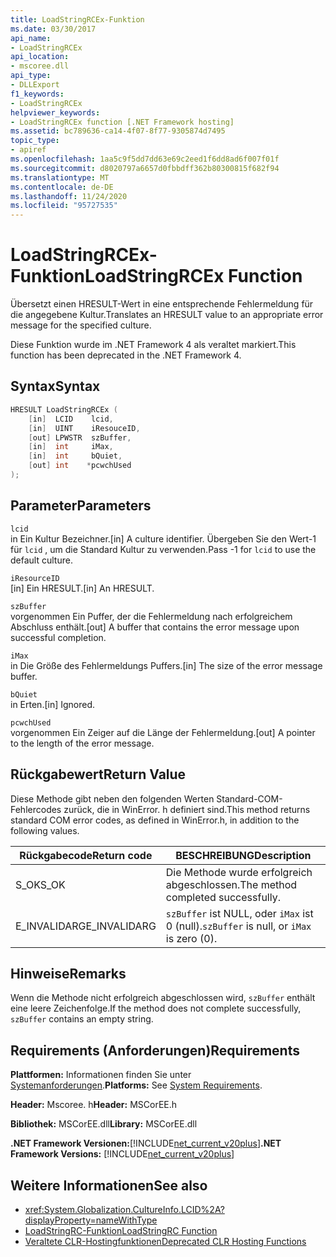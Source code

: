 ```yaml
---
title: LoadStringRCEx-Funktion
ms.date: 03/30/2017
api_name:
- LoadStringRCEx
api_location:
- mscoree.dll
api_type:
- DLLExport
f1_keywords:
- LoadStringRCEx
helpviewer_keywords:
- LoadStringRCEx function [.NET Framework hosting]
ms.assetid: bc789636-ca14-4f07-8f77-9305874d7495
topic_type:
- apiref
ms.openlocfilehash: 1aa5c9f5dd7dd63e69c2eed1f6dd8ad6f007f01f
ms.sourcegitcommit: d8020797a6657d0fbbdff362b80300815f682f94
ms.translationtype: MT
ms.contentlocale: de-DE
ms.lasthandoff: 11/24/2020
ms.locfileid: "95727535"
---
```

# <a name="loadstringrcex-function"></a><span data-ttu-id="7267e-102">LoadStringRCEx-Funktion</span><span class="sxs-lookup"><span data-stu-id="7267e-102">LoadStringRCEx Function</span></span>

<span data-ttu-id="7267e-103">Übersetzt einen HRESULT-Wert in eine entsprechende Fehlermeldung für die angegebene Kultur.</span><span class="sxs-lookup"><span data-stu-id="7267e-103">Translates an HRESULT value to an appropriate error message for the specified culture.</span></span>  
  
 <span data-ttu-id="7267e-104">Diese Funktion wurde im .NET Framework 4 als veraltet markiert.</span><span class="sxs-lookup"><span data-stu-id="7267e-104">This function has been deprecated in the .NET Framework 4.</span></span>  
  
## <a name="syntax"></a><span data-ttu-id="7267e-105">Syntax</span><span class="sxs-lookup"><span data-stu-id="7267e-105">Syntax</span></span>  
  
```cpp  
HRESULT LoadStringRCEx (  
    [in]  LCID    lcid,
    [in]  UINT    iResouceID,
    [out] LPWSTR  szBuffer,
    [in]  int     iMax,
    [in]  int     bQuiet,
    [out] int    *pcwchUsed  
);  
```  
  
## <a name="parameters"></a><span data-ttu-id="7267e-106">Parameter</span><span class="sxs-lookup"><span data-stu-id="7267e-106">Parameters</span></span>  

 `lcid`  
 <span data-ttu-id="7267e-107">in Ein Kultur Bezeichner.</span><span class="sxs-lookup"><span data-stu-id="7267e-107">[in] A culture identifier.</span></span> <span data-ttu-id="7267e-108">Übergeben Sie den Wert-1 für `lcid` , um die Standard Kultur zu verwenden.</span><span class="sxs-lookup"><span data-stu-id="7267e-108">Pass -1 for `lcid` to use the default culture.</span></span>  
  
 `iResourceID`  
 <span data-ttu-id="7267e-109">[in] Ein HRESULT.</span><span class="sxs-lookup"><span data-stu-id="7267e-109">[in] An HRESULT.</span></span>  
  
 `szBuffer`  
 <span data-ttu-id="7267e-110">vorgenommen Ein Puffer, der die Fehlermeldung nach erfolgreichem Abschluss enthält.</span><span class="sxs-lookup"><span data-stu-id="7267e-110">[out] A buffer that contains the error message upon successful completion.</span></span>  
  
 `iMax`  
 <span data-ttu-id="7267e-111">in Die Größe des Fehlermeldungs Puffers.</span><span class="sxs-lookup"><span data-stu-id="7267e-111">[in] The size of the error message buffer.</span></span>  
  
 `bQuiet`  
 <span data-ttu-id="7267e-112">in Erten.</span><span class="sxs-lookup"><span data-stu-id="7267e-112">[in] Ignored.</span></span>  
  
 `pcwchUsed`  
 <span data-ttu-id="7267e-113">vorgenommen Ein Zeiger auf die Länge der Fehlermeldung.</span><span class="sxs-lookup"><span data-stu-id="7267e-113">[out] A pointer to the length of the error message.</span></span>  
  
## <a name="return-value"></a><span data-ttu-id="7267e-114">Rückgabewert</span><span class="sxs-lookup"><span data-stu-id="7267e-114">Return Value</span></span>  

 <span data-ttu-id="7267e-115">Diese Methode gibt neben den folgenden Werten Standard-COM-Fehlercodes zurück, die in WinError. h definiert sind.</span><span class="sxs-lookup"><span data-stu-id="7267e-115">This method returns standard COM error codes, as defined in WinError.h, in addition to the following values.</span></span>  
  
|<span data-ttu-id="7267e-116">Rückgabecode</span><span class="sxs-lookup"><span data-stu-id="7267e-116">Return code</span></span>|<span data-ttu-id="7267e-117">BESCHREIBUNG</span><span class="sxs-lookup"><span data-stu-id="7267e-117">Description</span></span>|  
|-----------------|-----------------|  
|<span data-ttu-id="7267e-118">S_OK</span><span class="sxs-lookup"><span data-stu-id="7267e-118">S_OK</span></span>|<span data-ttu-id="7267e-119">Die Methode wurde erfolgreich abgeschlossen.</span><span class="sxs-lookup"><span data-stu-id="7267e-119">The method completed successfully.</span></span>|  
|<span data-ttu-id="7267e-120">E_INVALIDARG</span><span class="sxs-lookup"><span data-stu-id="7267e-120">E_INVALIDARG</span></span>|<span data-ttu-id="7267e-121">`szBuffer` ist NULL, oder `iMax` ist 0 (null).</span><span class="sxs-lookup"><span data-stu-id="7267e-121">`szBuffer` is null, or `iMax` is zero (0).</span></span>|  
  
## <a name="remarks"></a><span data-ttu-id="7267e-122">Hinweise</span><span class="sxs-lookup"><span data-stu-id="7267e-122">Remarks</span></span>  

 <span data-ttu-id="7267e-123">Wenn die Methode nicht erfolgreich abgeschlossen wird, `szBuffer` enthält eine leere Zeichenfolge.</span><span class="sxs-lookup"><span data-stu-id="7267e-123">If the method does not complete successfully, `szBuffer` contains an empty string.</span></span>  
  
## <a name="requirements"></a><span data-ttu-id="7267e-124">Requirements (Anforderungen)</span><span class="sxs-lookup"><span data-stu-id="7267e-124">Requirements</span></span>  

 <span data-ttu-id="7267e-125">**Plattformen:** Informationen finden Sie unter [Systemanforderungen](../../get-started/system-requirements.md).</span><span class="sxs-lookup"><span data-stu-id="7267e-125">**Platforms:** See [System Requirements](../../get-started/system-requirements.md).</span></span>  
  
 <span data-ttu-id="7267e-126">**Header:** Mscoree. h</span><span class="sxs-lookup"><span data-stu-id="7267e-126">**Header:** MSCorEE.h</span></span>  
  
 <span data-ttu-id="7267e-127">**Bibliothek:** MSCorEE.dll</span><span class="sxs-lookup"><span data-stu-id="7267e-127">**Library:** MSCorEE.dll</span></span>  
  
 <span data-ttu-id="7267e-128">**.NET Framework Versionen:**[!INCLUDE[net_current_v20plus](../../../../includes/net-current-v20plus-md.md)]</span><span class="sxs-lookup"><span data-stu-id="7267e-128">**.NET Framework Versions:** [!INCLUDE[net_current_v20plus](../../../../includes/net-current-v20plus-md.md)]</span></span>  
  
## <a name="see-also"></a><span data-ttu-id="7267e-129">Weitere Informationen</span><span class="sxs-lookup"><span data-stu-id="7267e-129">See also</span></span>

- <xref:System.Globalization.CultureInfo.LCID%2A?displayProperty=nameWithType>
- [<span data-ttu-id="7267e-130">LoadStringRC-Funktion</span><span class="sxs-lookup"><span data-stu-id="7267e-130">LoadStringRC Function</span></span>](loadstringrc-function.md)
- [<span data-ttu-id="7267e-131">Veraltete CLR-Hostingfunktionen</span><span class="sxs-lookup"><span data-stu-id="7267e-131">Deprecated CLR Hosting Functions</span></span>](deprecated-clr-hosting-functions.md)
